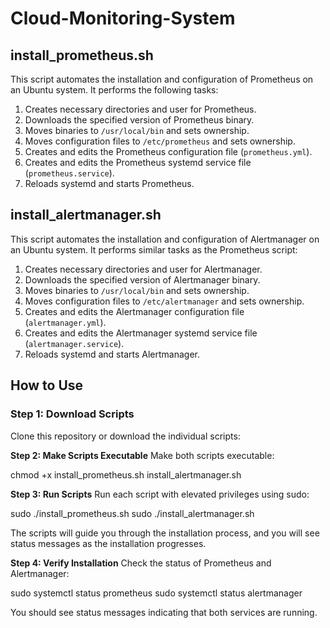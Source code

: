 # Cloud-Monitoring-System

## install_prometheus.sh

This script automates the installation and configuration of Prometheus on an Ubuntu system. It performs the following tasks:

1. Creates necessary directories and user for Prometheus.
2. Downloads the specified version of Prometheus binary.
3. Moves binaries to `/usr/local/bin` and sets ownership.
4. Moves configuration files to `/etc/prometheus` and sets ownership.
5. Creates and edits the Prometheus configuration file (`prometheus.yml`).
6. Creates and edits the Prometheus systemd service file (`prometheus.service`).
7. Reloads systemd and starts Prometheus.

## install_alertmanager.sh

This script automates the installation and configuration of Alertmanager on an Ubuntu system. It performs similar tasks as the Prometheus script:

1. Creates necessary directories and user for Alertmanager.
2. Downloads the specified version of Alertmanager binary.
3. Moves binaries to `/usr/local/bin` and sets ownership.
4. Moves configuration files to `/etc/alertmanager` and sets ownership.
5. Creates and edits the Alertmanager configuration file (`alertmanager.yml`).
6. Creates and edits the Alertmanager systemd service file (`alertmanager.service`).
7. Reloads systemd and starts Alertmanager.

## How to Use

### Step 1: Download Scripts

Clone this repository or download the individual scripts:

**Step 2: Make Scripts Executable**
Make both scripts executable:


chmod +x install_prometheus.sh install_alertmanager.sh

**Step 3: Run Scripts**
Run each script with elevated privileges using sudo:


sudo ./install_prometheus.sh
sudo ./install_alertmanager.sh


The scripts will guide you through the installation process, and you will see status messages as the installation progresses.

**Step 4: Verify Installation**
Check the status of Prometheus and Alertmanager:


sudo systemctl status prometheus
sudo systemctl status alertmanager

You should see status messages indicating that both services are running.
